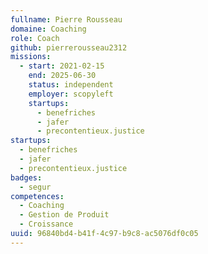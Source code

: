 ```yaml
---
fullname: Pierre Rousseau
domaine: Coaching
role: Coach
github: pierrerousseau2312
missions:
  - start: 2021-02-15
    end: 2025-06-30
    status: independent
    employer: scopyleft
    startups:
      - benefriches
      - jafer
      - precontentieux.justice
startups:
  - benefriches
  - jafer
  - precontentieux.justice
badges:
  - segur
competences:
  - Coaching
  - Gestion de Produit
  - Croissance
uuid: 96840bd4-b41f-4c97-b9c8-ac5076df0c05
---
```

